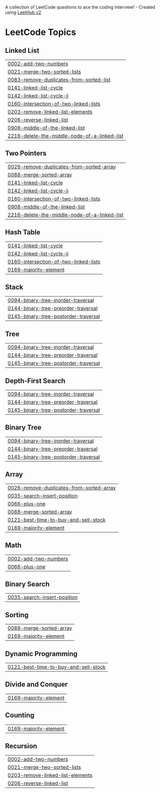 A collection of LeetCode questions to ace the coding interview! - Created using [LeetHub v2](https://github.com/arunbhardwaj/LeetHub-2.0)
<!---LeetCode Topics Start-->
# LeetCode Topics
## Linked List
|  |
| ------- |
| [0002-add-two-numbers](https://github.com/jainrishabh23/-CrackYourPlacement/tree/master/0002-add-two-numbers) |
| [0021-merge-two-sorted-lists](https://github.com/jainrishabh23/-CrackYourPlacement/tree/master/0021-merge-two-sorted-lists) |
| [0083-remove-duplicates-from-sorted-list](https://github.com/jainrishabh23/-CrackYourPlacement/tree/master/0083-remove-duplicates-from-sorted-list) |
| [0141-linked-list-cycle](https://github.com/jainrishabh23/-CrackYourPlacement/tree/master/0141-linked-list-cycle) |
| [0142-linked-list-cycle-ii](https://github.com/jainrishabh23/-CrackYourPlacement/tree/master/0142-linked-list-cycle-ii) |
| [0160-intersection-of-two-linked-lists](https://github.com/jainrishabh23/-CrackYourPlacement/tree/master/0160-intersection-of-two-linked-lists) |
| [0203-remove-linked-list-elements](https://github.com/jainrishabh23/-CrackYourPlacement/tree/master/0203-remove-linked-list-elements) |
| [0206-reverse-linked-list](https://github.com/jainrishabh23/-CrackYourPlacement/tree/master/0206-reverse-linked-list) |
| [0908-middle-of-the-linked-list](https://github.com/jainrishabh23/-CrackYourPlacement/tree/master/0908-middle-of-the-linked-list) |
| [2216-delete-the-middle-node-of-a-linked-list](https://github.com/jainrishabh23/-CrackYourPlacement/tree/master/2216-delete-the-middle-node-of-a-linked-list) |
## Two Pointers
|  |
| ------- |
| [0026-remove-duplicates-from-sorted-array](https://github.com/jainrishabh23/-CrackYourPlacement/tree/master/0026-remove-duplicates-from-sorted-array) |
| [0088-merge-sorted-array](https://github.com/jainrishabh23/-CrackYourPlacement/tree/master/0088-merge-sorted-array) |
| [0141-linked-list-cycle](https://github.com/jainrishabh23/-CrackYourPlacement/tree/master/0141-linked-list-cycle) |
| [0142-linked-list-cycle-ii](https://github.com/jainrishabh23/-CrackYourPlacement/tree/master/0142-linked-list-cycle-ii) |
| [0160-intersection-of-two-linked-lists](https://github.com/jainrishabh23/-CrackYourPlacement/tree/master/0160-intersection-of-two-linked-lists) |
| [0908-middle-of-the-linked-list](https://github.com/jainrishabh23/-CrackYourPlacement/tree/master/0908-middle-of-the-linked-list) |
| [2216-delete-the-middle-node-of-a-linked-list](https://github.com/jainrishabh23/-CrackYourPlacement/tree/master/2216-delete-the-middle-node-of-a-linked-list) |
## Hash Table
|  |
| ------- |
| [0141-linked-list-cycle](https://github.com/jainrishabh23/-CrackYourPlacement/tree/master/0141-linked-list-cycle) |
| [0142-linked-list-cycle-ii](https://github.com/jainrishabh23/-CrackYourPlacement/tree/master/0142-linked-list-cycle-ii) |
| [0160-intersection-of-two-linked-lists](https://github.com/jainrishabh23/-CrackYourPlacement/tree/master/0160-intersection-of-two-linked-lists) |
| [0169-majority-element](https://github.com/jainrishabh23/-CrackYourPlacement/tree/master/0169-majority-element) |
## Stack
|  |
| ------- |
| [0094-binary-tree-inorder-traversal](https://github.com/jainrishabh23/-CrackYourPlacement/tree/master/0094-binary-tree-inorder-traversal) |
| [0144-binary-tree-preorder-traversal](https://github.com/jainrishabh23/-CrackYourPlacement/tree/master/0144-binary-tree-preorder-traversal) |
| [0145-binary-tree-postorder-traversal](https://github.com/jainrishabh23/-CrackYourPlacement/tree/master/0145-binary-tree-postorder-traversal) |
## Tree
|  |
| ------- |
| [0094-binary-tree-inorder-traversal](https://github.com/jainrishabh23/-CrackYourPlacement/tree/master/0094-binary-tree-inorder-traversal) |
| [0144-binary-tree-preorder-traversal](https://github.com/jainrishabh23/-CrackYourPlacement/tree/master/0144-binary-tree-preorder-traversal) |
| [0145-binary-tree-postorder-traversal](https://github.com/jainrishabh23/-CrackYourPlacement/tree/master/0145-binary-tree-postorder-traversal) |
## Depth-First Search
|  |
| ------- |
| [0094-binary-tree-inorder-traversal](https://github.com/jainrishabh23/-CrackYourPlacement/tree/master/0094-binary-tree-inorder-traversal) |
| [0144-binary-tree-preorder-traversal](https://github.com/jainrishabh23/-CrackYourPlacement/tree/master/0144-binary-tree-preorder-traversal) |
| [0145-binary-tree-postorder-traversal](https://github.com/jainrishabh23/-CrackYourPlacement/tree/master/0145-binary-tree-postorder-traversal) |
## Binary Tree
|  |
| ------- |
| [0094-binary-tree-inorder-traversal](https://github.com/jainrishabh23/-CrackYourPlacement/tree/master/0094-binary-tree-inorder-traversal) |
| [0144-binary-tree-preorder-traversal](https://github.com/jainrishabh23/-CrackYourPlacement/tree/master/0144-binary-tree-preorder-traversal) |
| [0145-binary-tree-postorder-traversal](https://github.com/jainrishabh23/-CrackYourPlacement/tree/master/0145-binary-tree-postorder-traversal) |
## Array
|  |
| ------- |
| [0026-remove-duplicates-from-sorted-array](https://github.com/jainrishabh23/-CrackYourPlacement/tree/master/0026-remove-duplicates-from-sorted-array) |
| [0035-search-insert-position](https://github.com/jainrishabh23/-CrackYourPlacement/tree/master/0035-search-insert-position) |
| [0066-plus-one](https://github.com/jainrishabh23/-CrackYourPlacement/tree/master/0066-plus-one) |
| [0088-merge-sorted-array](https://github.com/jainrishabh23/-CrackYourPlacement/tree/master/0088-merge-sorted-array) |
| [0121-best-time-to-buy-and-sell-stock](https://github.com/jainrishabh23/-CrackYourPlacement/tree/master/0121-best-time-to-buy-and-sell-stock) |
| [0169-majority-element](https://github.com/jainrishabh23/-CrackYourPlacement/tree/master/0169-majority-element) |
## Math
|  |
| ------- |
| [0002-add-two-numbers](https://github.com/jainrishabh23/-CrackYourPlacement/tree/master/0002-add-two-numbers) |
| [0066-plus-one](https://github.com/jainrishabh23/-CrackYourPlacement/tree/master/0066-plus-one) |
## Binary Search
|  |
| ------- |
| [0035-search-insert-position](https://github.com/jainrishabh23/-CrackYourPlacement/tree/master/0035-search-insert-position) |
## Sorting
|  |
| ------- |
| [0088-merge-sorted-array](https://github.com/jainrishabh23/-CrackYourPlacement/tree/master/0088-merge-sorted-array) |
| [0169-majority-element](https://github.com/jainrishabh23/-CrackYourPlacement/tree/master/0169-majority-element) |
## Dynamic Programming
|  |
| ------- |
| [0121-best-time-to-buy-and-sell-stock](https://github.com/jainrishabh23/-CrackYourPlacement/tree/master/0121-best-time-to-buy-and-sell-stock) |
## Divide and Conquer
|  |
| ------- |
| [0169-majority-element](https://github.com/jainrishabh23/-CrackYourPlacement/tree/master/0169-majority-element) |
## Counting
|  |
| ------- |
| [0169-majority-element](https://github.com/jainrishabh23/-CrackYourPlacement/tree/master/0169-majority-element) |
## Recursion
|  |
| ------- |
| [0002-add-two-numbers](https://github.com/jainrishabh23/-CrackYourPlacement/tree/master/0002-add-two-numbers) |
| [0021-merge-two-sorted-lists](https://github.com/jainrishabh23/-CrackYourPlacement/tree/master/0021-merge-two-sorted-lists) |
| [0203-remove-linked-list-elements](https://github.com/jainrishabh23/-CrackYourPlacement/tree/master/0203-remove-linked-list-elements) |
| [0206-reverse-linked-list](https://github.com/jainrishabh23/-CrackYourPlacement/tree/master/0206-reverse-linked-list) |
<!---LeetCode Topics End-->